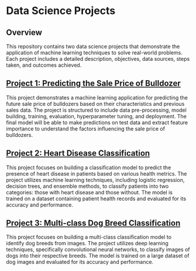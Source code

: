 # Data Science Projects

## Overview
This repository contains two data science projects that demonstrate the application of machine learning techniques to solve real-world problems. Each project includes a detailed description, objectives, data sources, steps taken, and outcomes achieved.

## [Project 1: Predicting the Sale Price of Bulldozer](1_Predicting_Sale_Price_of_Bulldozers/README.md)
This project demonstrates a machine learning application for predicting the future sale price of bulldozers based on their characteristics and previous sales data. The project is structured to include data pre-processing, model building, training, evaluation, hyperparameter tuning, and deployment. The final model will be able to make predictions on test data and extract feature importance to understand the factors influencing the sale price of bulldozers.

## [Project 2: Heart Disease Classification](2_Heart_Disease_Classification/README.md)
This project focuses on building a classification model to predict the presence of heart disease in patients based on various health metrics. The project utilizes machine learning techniques, including logistic regression, decision trees, and ensemble methods, to classify patients into two categories: those with heart disease and those without. The model is trained on a dataset containing patient health records and evaluated for its accuracy and performance.

## [Project 3: Multi-class Dog Breed Classification](3_Multiclass_Dog_Breed_Classification/README.md)
This project focuses on building a multi-class classification model to identify dog breeds from images. The project utilizes deep learning techniques, specifically convolutional neural networks, to classify images of dogs into their respective breeds. The model is trained on a large dataset of dog images and evaluated for its accuracy and performance.